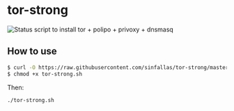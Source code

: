 # tor-strong


![Status](https://api.travis-ci.org/sinfallas/tor-strong.svg) 
script to install tor + polipo + privoxy + dnsmasq

## How to use

```bash
$ curl -O https://raw.githubusercontent.com/sinfallas/tor-strong/master/tor-strong.sh
$ chmod +x tor-strong.sh
```
Then:

```bash
./tor-strong.sh
```
